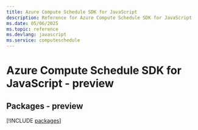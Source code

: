 ```yaml
---
title: Azure Compute Schedule SDK for JavaScript
description: Reference for Azure Compute Schedule SDK for JavaScript
ms.date: 05/06/2025
ms.topic: reference
ms.devlang: javascript
ms.service: computeschedule
---
```

# Azure Compute Schedule SDK for JavaScript - preview
## Packages - preview
[!INCLUDE [packages](compute-schedule-index.md)]